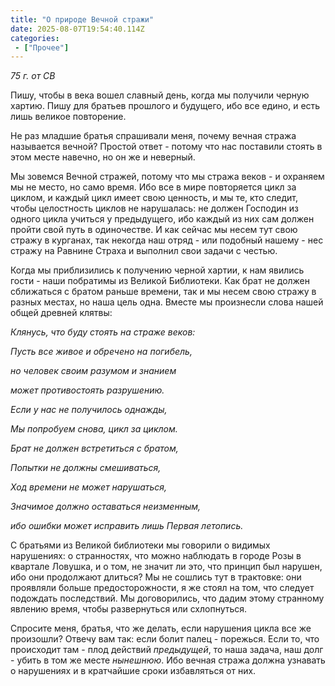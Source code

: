 ```yaml
---
title: "О природе Вечной стражи"
date: 2025-08-07T19:54:40.114Z
categories:
 - ["Прочее"]
---
```


*75 г. от СВ*

Пишу, чтобы в века вошел славный день, когда мы получили черную хартию.
Пишу для братьев прошлого и будущего, ибо все едино, и есть лишь великое
повторение.

Не раз младшие братья спрашивали меня, почему вечная стража называется
вечной? Простой ответ - потому что нас поставили стоять в этом месте
навечно, но он же и неверный.

Мы зовемся Вечной стражей, потому что мы стража веков - и охраняем мы не
место, но само время. Ибо все в мире повторяется цикл за циклом, и
каждый цикл имеет свою ценность, и мы те, кто следит, чтобы целостность
циклов не нарушалась: не должен Господин из одного цикла учиться у
предыдущего, ибо каждый из них сам должен пройти свой путь в
одиночестве. И как сейчас мы несем тут свою стражу в курганах, так
некогда наш отряд - или подобный нашему - нес стражу на Равнине Страха и
выполнил свои задачи с честью.

Когда мы приблизились к получению черной хартии, к нам явились гости -
наши побратимы из Великой Библиотеки. Как брат не должен сближаться с
братом раньше времени, так и мы несем свою стражу в разных местах, но
наша цель одна. Вместе мы произнесли слова нашей общей древней клятвы:

*Клянусь, что буду стоять на страже веков:*

*Пусть все живое и обречено на погибель,*

*но человек своим разумом и знанием*

*может противостоять разрушению.*

*Если у нас не получилось однажды,*

*Мы попробуем снова, цикл за циклом.*

*Брат не должен встретиться с братом,*

*Попытки не должны смешиваться,*

*Ход времени не может нарушаться,*

*Значимое должно оставаться неизменным,*

*ибо ошибки может исправить лишь Первая летопись.*

С братьями из Великой библиотеки мы говорили о видимых нарушениях: о
странностях, что можно наблюдать в городе Розы в квартале Ловушка, и о
том, не значит ли это, что принцип был нарушен, ибо они продолжают
длиться? Мы не сошлись тут в трактовке: они проявляли больше
предосторожности, я же стоял на том, что следует подождать последствий.
Мы договорились, что дадим этому странному явлению время, чтобы
развернуться или схлопнуться.

Спросите меня, братья, что же делать, если нарушения цикла все же
произошли? Отвечу вам так: если болит палец - порежься. Если то, что
происходит там - плод действий *предыдущей*, то наша задача, наш долг -
убить в том же месте *нынешнюю*. Ибо вечная стража должна узнавать о
нарушениях и в кратчайшие сроки избавляться от них.
